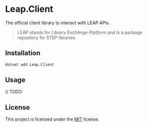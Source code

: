 # Leap.Client

The official client library to interact with LEAP APIs.

> LEAP stands for _Library ExchAnge Platform_ and is a package repository for
> STEP libraries.

## Installation

```bash
dotnet add Leap.Client
```

## Usage

// TODO

## License

This project is licensed under the [MIT](https://github.com/ricardoboss/LEAP/blob/main/LICENSE) license.
